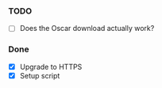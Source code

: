 ### TODO
* [ ] Does the Oscar download actually work?

### Done
* [x] Upgrade to HTTPS
* [x] Setup script
